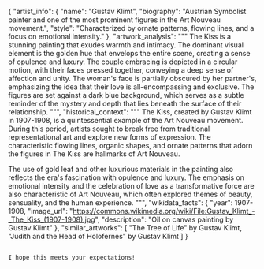 
{
  "artist_info": {
    "name": "Gustav Klimt",
    "biography": "Austrian Symbolist painter and one of the most prominent figures in the Art Nouveau movement.",
    "style": "Characterized by ornate patterns, flowing lines, and a focus on emotional intensity."
  },
  "artwork_analysis": """
The Kiss is a stunning painting that exudes warmth and intimacy. The dominant visual element is the golden hue that envelops the entire scene, creating a sense of opulence and luxury. The couple embracing is depicted in a circular motion, with their faces pressed together, conveying a deep sense of affection and unity. The woman's face is partially obscured by her partner's, emphasizing the idea that their love is all-encompassing and exclusive. The figures are set against a dark blue background, which serves as a subtle reminder of the mystery and depth that lies beneath the surface of their relationship.
""",
  "historical_context": """
The Kiss, created by Gustav Klimt in 1907-1908, is a quintessential example of the Art Nouveau movement. During this period, artists sought to break free from traditional representational art and explore new forms of expression. The characteristic flowing lines, organic shapes, and ornate patterns that adorn the figures in The Kiss are hallmarks of Art Nouveau.

The use of gold leaf and other luxurious materials in the painting also reflects the era's fascination with opulence and luxury. The emphasis on emotional intensity and the celebration of love as a transformative force are also characteristic of Art Nouveau, which often explored themes of beauty, sensuality, and the human experience.
""",
  "wikidata_facts": {
    "year": 1907-1908,
    "image_url": "https://commons.wikimedia.org/wiki/File:Gustav_Klimt_-_The_Kiss_(1907-1908).jpg",
    "description": "Oil on canvas painting by Gustav Klimt"
  },
  "similar_artworks": [
    "The Tree of Life" by Gustav Klimt,
    "Judith and the Head of Holofernes" by Gustav Klimt
  ]
}
```

I hope this meets your expectations!